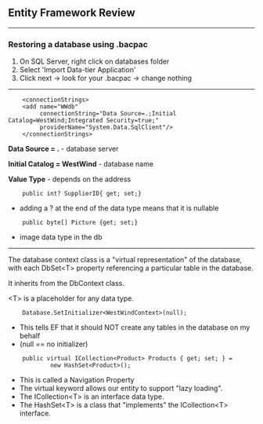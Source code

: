 ## Entity Framework Review
---
### Restoring a database using .bacpac

1. On SQL Server, right click on databases folder
2. Select 'Import Data-tier Application'
3. Click next -> look for your .bacpac -> change nothing

---

```
    <connectionStrings>
    <add name="WWdb"
         connectionString="Data Source=.;Initial Catalog=WestWind;Integrated Security=true;"
         providerName="System.Data.SqlClient"/>
    </connectionStrings>
```

**Data Source = .** - database server

**Initial Catalog = WestWind** - database name

**Value Type** - depends on the address

```
    public int? SupplierID{ get; set;}
```
- adding a ? at the end of the data type means that it is nullable

```
    public byte[] Picture {get; set;}
```
- image data type in the db

---

The database context class is a "virtual representation" of the database, with each DbSet\<T> property referencing a particular table in the database.

It inherits from the DbContext class.

\<T> is a placeholder for any data type.

```
    Database.SetInitializer<WestWindContext>(null);
```
- This tells EF that it should NOT create any tables in the database on my behalf
- (null == no initializer)

```
    public virtual ICollection<Product> Products { get; set; } =
            new HashSet<Product>();
```
- This is called a Navigation Property
- The virtual keyword allows our entity to support "lazy loading".
- The ICollection\<T> is an interface data type.
- The HashSet\<T> is a class that "implements" the ICollection\<T> interface.